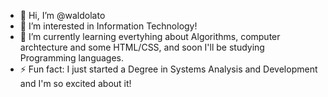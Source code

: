 - 👋 Hi, I’m @waldolato
- 👀 I’m interested in Information Technology!
- 🌱 I’m currently learning evertyhing about Algorithms, computer archtecture and some HTML/CSS, and soon I'll be studying Programming languages.
- ⚡ Fun fact: I just started a Degree in Systems Analysis and Development and I'm so excited about it!

<!---
waldolato/waldolato is a ✨ special ✨ repository because its `README.md` (this file) appears on your GitHub profile.
You can click the Preview link to take a look at your changes.
--->
